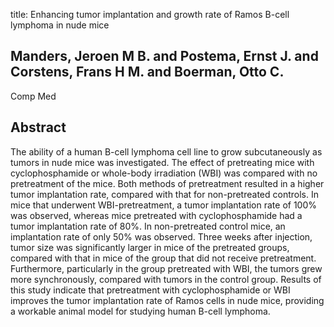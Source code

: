title: Enhancing tumor implantation and growth rate of Ramos B-cell lymphoma in nude mice

## Manders, Jeroen M B. and Postema, Ernst J. and Corstens, Frans H M. and Boerman, Otto C.
Comp Med


## Abstract
The ability of a human B-cell lymphoma cell line to grow subcutaneously as tumors in nude mice was investigated. The effect of pretreating mice with cyclophosphamide or whole-body irradiation (WBI) was compared with no pretreatment of the mice. Both methods of pretreatment resulted in a higher tumor implantation rate, compared with that for non-pretreated controls. In mice that underwent WBI-pretreatment, a tumor implantation rate of 100% was observed, whereas mice pretreated with cyclophosphamide had a tumor implantation rate of 80%. In non-pretreated control mice, an implantation rate of only 50% was observed. Three weeks after injection, tumor size was significantly larger in mice of the pretreated groups, compared with that in mice of the group that did not receive pretreatment. Furthermore, particularly in the group pretreated with WBI, the tumors grew more synchronously, compared with tumors in the control group. Results of this study indicate that pretreatment with cyclophosphamide or WBI improves the tumor implantation rate of Ramos cells in nude mice, providing a workable animal model for studying human B-cell lymphoma.

